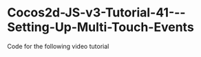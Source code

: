 Cocos2d-JS-v3-Tutorial-41---Setting-Up-Multi-Touch-Events
=========================================================

Code for the following video tutorial 
